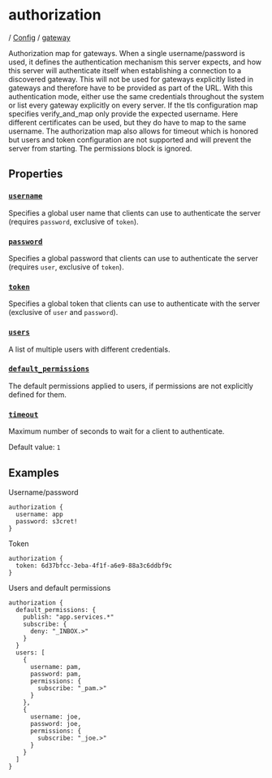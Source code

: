 # authorization

/ [Config](../../index.md) / [gateway](../index.md) 

Authorization map for gateways. When a single username/password is
used, it defines the authentication mechanism this server expects,
and how this server will authenticate itself when establishing
a connection to a discovered gateway. This will not be used for
gateways explicitly listed in gateways and therefore have to be
provided as part of the URL. With this authentication mode, either
use the same credentials throughout the system or list every gateway
explicitly on every server. If the tls configuration map specifies
verify_and_map only provide the expected username. Here different
certificates can be used, but they do have to map to the same username.
The authorization map also allows for timeout which is honored but
users and token configuration are not supported and will prevent the
server from starting. The permissions block is ignored.

## Properties

### [`username`](username/index.md)

Specifies a global user name that clients can use to authenticate
the server (requires `password`, exclusive of `token`).

### [`password`](password/index.md)

Specifies a global password that clients can use to authenticate
the server (requires `user`, exclusive of `token`).

### [`token`](token/index.md)

Specifies a global token that clients can use to authenticate with
the server (exclusive of `user` and `password`).

### [`users`](users/index.md)

A list of multiple users with different credentials.

### [`default_permissions`](default_permissions/index.md)

The default permissions applied to users, if permissions are
not explicitly defined for them.

### [`timeout`](timeout/index.md)

Maximum number of seconds to wait for a client to authenticate.

Default value: `1`

## Examples

Username/password
```
authorization {
  username: app
  password: s3cret!
}

```
Token
```
authorization {
  token: 6d37bfcc-3eba-4f1f-a6e9-88a3c6ddbf9c
}

```
Users and default permissions
```
authorization {
  default_permissions: {
    publish: "app.services.*"
    subscribe: {
      deny: "_INBOX.>"
    }
  }
  users: [
    {
      username: pam,
      password: pam,
      permissions: {
        subscribe: "_pam.>"
      }
    },
    {
      username: joe,
      password: joe,
      permissions: {
        subscribe: "_joe.>"
      }
    }
  ]
}

```

